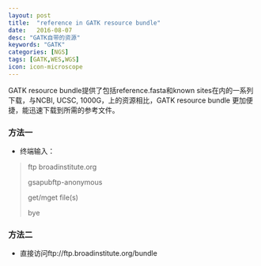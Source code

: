 ```yaml
---
layout: post
title:  "reference in GATK resource bundle"
date:   2016-08-07
desc: "GATK自带的资源"
keywords: "GATK"
categories: [NGS]
tags: [GATK,WES,WGS]
icon: icon-microscope
---
```


GATK resource bundle提供了包括reference.fasta和known sites在内的一系列下载，与NCBI, UCSC, 1000G，上的资源相比，GATK resource bundle 更加便捷，能迅速下载到所需的参考文件。

### 方法一
- 终端输入：

> ftp broadinstitute.org
>
> gsapubftp-anonymous
> 
> get/mget file(s)
>
> bye

### 方法二
- 直接访问ftp://ftp.broadinstitute.org/bundle



